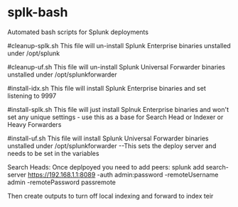 # splk-bash
Automated bash scripts for Splunk deployments


#cleanup-splk.sh
This file will un-install Splunk Enterprise binaries unstalled under /opt/splunk

#cleanup-uf.sh
This file will un-install Splunk Universal Forwarder binaries unstalled under /opt/splunkforwarder

#install-idx.sh
This file will install Splunk Enterprise binaries and set listening to 9997

#install-splk.sh
This file will just install Splnuk Enterprise binaries and won't set any unique settings - use this as a base for Search Head or Indexer or Heavy Forwarders

#install-uf.sh
This file will install Splunk Universal Forwarder binaries unstalled under /opt/splunkforwarder
--This sets the deploy server and needs to be set in the variables

Search Heads:
Once deplpoyed you need to add peers:
splunk add search-server https://192.168.1.1:8089 -auth admin:password -remoteUsername admin -remotePassword passremote

Then create outputs to turn off local indexing and forward to index teir
